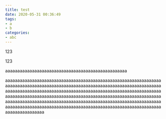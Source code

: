 ```yaml
---
title: test
date: 2020-05-31 00:36:49
tags: 
- a
- b
categories:
- abc
---
```


123

<!-- more -->

123

aaaaaaaaaaaaaaaaaaaaaaaaaaaaaaaaaaaaaaaaaaaaaaaaaa

aaaaaaaaaaaaaaaaaaaaaaaaaaaaaaaaaaaaaaaaaaaaaaaaaaaaaaaaaaaaaaaaaaaaaaaaaaaaaaaaaaaaaaaaaaaaaaaaaaaaaaaaaaaaaaaaaaaaaaaaaaaaaaaaaaaaaaaaaaaaaaaaaaaaaaaaaaaaaaaaaaaaaaaaaaaaaaaaaaaaaaaaaaaaaaaaaaaaaaaaaaaaaaaaaaaaaaaaaaaaaaaaaaaaaaaaaaaaaaaaaaaaaaaaaaaaaaaaaaaaaaaaaaaaaaaaaaaaaaaaaaaaaaaaaaaaaaaaaaaaaaaaaaaaaaaaaaaaaaaaaaaaaaaaaaaaaaaaaaaaaaaaaaaaaaaaaaaaaaaaaaaaaaaaaaaaaaaaaaaaaaaaaaaaaaaaaaaaaaaa
